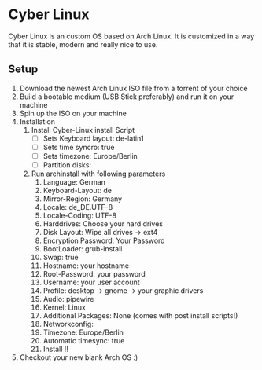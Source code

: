 # Cyber Linux

Cyber Linux is an custom OS based on Arch Linux. It is customized in a way that it is stable, modern and really nice to use.

## Setup

1. Download the newest Arch Linux ISO file from a torrent of your choice
2. Build a bootable medium (USB Stick preferably) and run it on your machine
3. Spin up the ISO on your machine
4. Installation
    1. Install Cyber-Linux install Script
        - [ ] Sets Keyboard layout: de-latin1
        - [ ] Sets time syncro: true
        - [ ] Sets timezone: Europe/Berlin
        - [ ] Partition disks: 
    2. Run archinstall with following parameters
        1. Language: German
        2. Keyboard-Layout: de
        3. Mirror-Region: Germany
        4. Locale: de_DE.UTF-8
        5. Locale-Coding: UTF-8
        6. Harddrives: Choose your hard drives
        7. Disk Layout: Wipe all drives -> ext4
        8. Encryption Password: Your Password
        9. BootLoader: grub-install
        10. Swap: true
        11. Hostname: your hostname
        12. Root-Password: your password
        13. Username: your user account
        14. Profile: desktop -> gnome -> your graphic drivers
        15. Audio: pipewire
        16. Kernel: Linux
        17. Additional Packages: None (comes with post install scripts!)
        18. Networkconfig:
        19. Timezone: Europe/Berlin
        20. Automatic timesync: true
        21. Install !!
5. Checkout your new blank Arch OS :)
